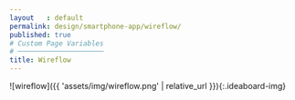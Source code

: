 ```yaml
---
layout   : default
permalink: design/smartphone-app/wireflow/
published: true
# Custom Page Variables
# ─────────────────────
title: Wireflow
---
```

![wireflow]({{ 'assets/img/wireflow.png' | relative_url }}){:.ideaboard-img}
